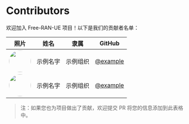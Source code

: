 # Contributors

欢迎加入 Free-RAN-UE 项目！以下是我们的贡献者名单：

| 照片 | 姓名 | 隶属 | GitHub |
|:---:|:---:|:---:|:---:|
| <img src="https://github.com/example.png" width="60" style="border-radius: 50%"/> | 示例名字 | 示例组织 | [@example](https://github.com/example) |
| <img src="https://github.com/example.png" width="60" style="border-radius: 50%"/> | 示例名字 | 示例组织 | [@example](https://github.com/example) |

> 注：如果您也为项目做出了贡献，欢迎提交 PR 将您的信息添加到此表格中。
